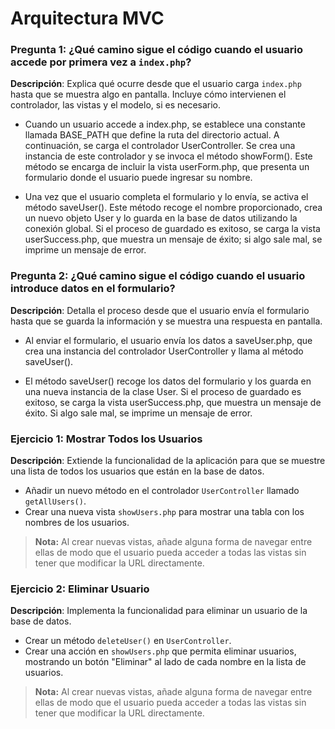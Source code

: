 # Arquitectura MVC

### Pregunta 1: ¿Qué camino sigue el código cuando el usuario accede por primera vez a `index.php`?
**Descripción**: Explica qué ocurre desde que el usuario carga `index.php` hasta que se muestra algo en pantalla. Incluye cómo intervienen el controlador, las vistas y el modelo, si es necesario.
- Cuando un usuario accede a index.php, se establece una constante llamada BASE_PATH que define la ruta del directorio actual. A continuación, se carga el controlador UserController. Se crea una instancia de este controlador y se invoca el método showForm(). Este método se encarga de incluir la vista userForm.php, que presenta un formulario donde el usuario puede ingresar su nombre.

- Una vez que el usuario completa el formulario y lo envía, se activa el método saveUser(). Este método recoge el nombre proporcionado, crea un nuevo objeto User y lo guarda en la base de datos utilizando la conexión global. Si el proceso de guardado es exitoso, se carga la vista userSuccess.php, que muestra un mensaje de éxito; si algo sale mal, se imprime un mensaje de error.


### Pregunta 2: ¿Qué camino sigue el código cuando el usuario introduce datos en el formulario?
**Descripción**: Detalla el proceso desde que el usuario envía el formulario hasta que se guarda la información y se muestra una respuesta en pantalla.

- Al enviar el formulario, el usuario envía los datos a saveUser.php, que crea una instancia del controlador UserController y llama al método saveUser().

- El método saveUser() recoge los datos del formulario y los guarda en una nueva instancia de la clase User. Si el proceso de guardado es exitoso, se carga la vista userSuccess.php, que muestra un mensaje de éxito. Si algo sale mal, se imprime un mensaje de error.
    
### Ejercicio 1: Mostrar Todos los Usuarios
**Descripción**: Extiende la funcionalidad de la aplicación para que se muestre una lista de todos los usuarios que están en la base de datos.
- Añadir un nuevo método en el controlador `UserController` llamado `getAllUsers()`.
- Crear una nueva vista `showUsers.php` para mostrar una tabla con los nombres de los usuarios.
> **Nota:** Al crear nuevas vistas, añade alguna forma de navegar entre ellas de modo que el usuario pueda acceder a todas las vistas sin tener que modificar la URL directamente.
> 
### Ejercicio 2: Eliminar Usuario
**Descripción**: Implementa la funcionalidad para eliminar un usuario de la base de datos.
- Crear un método `deleteUser()` en `UserController`.
- Crear una acción en `showUsers.php` que permita eliminar usuarios, mostrando un botón "Eliminar" al lado de cada nombre en la lista de usuarios.
> **Nota:** Al crear nuevas vistas, añade alguna forma de navegar entre ellas de modo que el usuario pueda acceder a todas las vistas sin tener que modificar la URL directamente.
